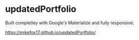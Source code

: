 # updatedPortfolio

Built completley with Google's Materialize and fully responsive.

https://mikefox17.github.io/updatedPortfolio/

